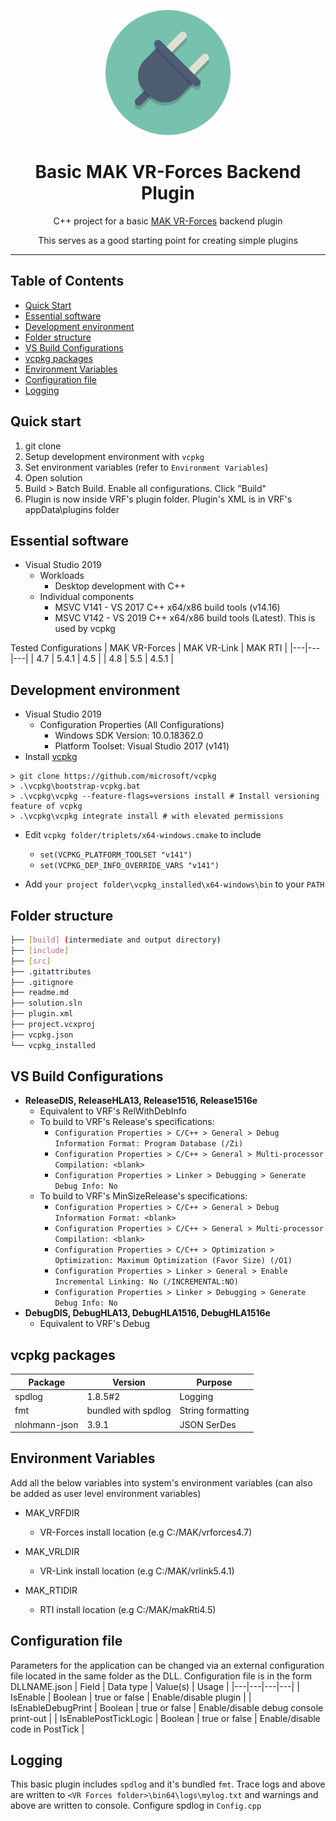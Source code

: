 <p align="center">
  <img height="200" src="icon.png" alt="Drash logo">
  <h1 align="center">Basic MAK VR-Forces Backend Plugin</h1>
</p>
<p align="center">C++ project for a basic <a href="https://www.mak.com/products/simulate/vr-forces">MAK VR-Forces</a> backend plugin</p>
<p align="center">This serves as a good starting point for creating simple plugins
</p>

---

## Table of Contents
- [Quick Start](#quick-start)
- [Essential software](#essential-software)
- [Development environment](#development-environment)
- [Folder structure](#folder-structure)
- [VS Build Configurations](#vs-build-configurations)
- [vcpkg packages](#vcpkg-packages)
- [Environment Variables](#environment-variables)
- [Configuration file](#configuration-file)
- [Logging](#logging)

## Quick start
1) git clone
2) Setup development environment with `vcpkg`
3) Set environment variables (refer to `Environment Variables`)
4) Open solution
5) Build > Batch Build. Enable all configurations. Click "Build"
6) Plugin is now inside VRF's plugin folder. Plugin's XML is in VRF's appData\plugins folder

## Essential software
- Visual Studio 2019
  - Workloads
    - Desktop development with C++
  - Individual components
    - MSVC V141 - VS 2017 C++ x64/x86 build tools (v14.16)
    - MSVC V142 - VS 2019 C++ x64/x86 build tools (Latest). This is used by vcpkg

Tested Configurations
| MAK VR-Forces | MAK VR-Link | MAK RTI |
|---|---|---|
| 4.7 | 5.4.1 | 4.5 |
| 4.8 | 5.5 | 4.5.1 |
  
## Development environment
- Visual Studio 2019
  - Configuration Properties (All Configurations)
    - Windows SDK Version: 10.0.18362.0
    - Platform Toolset: Visual Studio 2017 (v141)
- Install [vcpkg](https://github.com/microsoft/vcpkg)
```
> git clone https://github.com/microsoft/vcpkg
> .\vcpkg\bootstrap-vcpkg.bat
> .\vcpkg\vcpkg --feature-flags=versions install # Install versioning feature of vcpkg
> .\vcpkg\vcpkg integrate install # with elevated permissions
```
- Edit `vcpkg folder/triplets/x64-windows.cmake` to include 
  - `set(VCPKG_PLATFORM_TOOLSET "v141")`
  - `set(VCPKG_DEP_INFO_OVERRIDE_VARS "v141")`

- Add `your project folder\vcpkg_installed\x64-windows\bin` to your `PATH`

## Folder structure
```sh
├── [build] (intermediate and output directory)
├── [include]
├── [src]
├── .gitattributes
├── .gitignore
├── readme.md
├── solution.sln
├── plugin.xml
├── project.vcxproj
├── vcpkg.json
└── vcpkg_installed
```

## VS Build Configurations
- **ReleaseDIS, ReleaseHLA13, Release1516, Release1516e**
  - Equivalent to VRF's RelWithDebInfo
  - To build to VRF's Release's specifications:
    - `Configuration Properties > C/C++ > General > Debug Information Format: Program Database (/Zi)`
    - `Configuration Properties > C/C++ > General > Multi-processor Compilation: <blank>`    
    - `Configuration Properties > Linker > Debugging > Generate Debug Info: No`
  - To build to VRF's MinSizeRelease's specifications:
    - `Configuration Properties > C/C++ > General > Debug Information Format: <blank>`
    - `Configuration Properties > C/C++ > General > Multi-processor Compilation: <blank>`    
    - `Configuration Properties > C/C++ > Optimization > Optimization: Maximum Optimization (Favor Size) (/O1)`
    - `Configuration Properties > Linker > General > Enable Incremental Linking: No (/INCREMENTAL:NO)`
    - `Configuration Properties > Linker > Debugging > Generate Debug Info: No`
- **DebugDIS, DebugHLA13, DebugHLA1516, DebugHLA1516e**
  - Equivalent to VRF's Debug

## vcpkg packages
| Package  | Version  | Purpose  |
|---|---|---|
| spdlog | 1.8.5#2 | Logging |
| fmt | bundled with spdlog | String formatting |
| nlohmann-json | 3.9.1 | JSON SerDes |

## Environment Variables
Add all the below variables into system's environment variables (can also be added as user level environment variables)
- MAK_VRFDIR
  - VR-Forces install location (e.g C:/MAK/vrforces4.7)

- MAK_VRLDIR
  - VR-Link install location (e.g C:/MAK/vrlink5.4.1)

- MAK_RTIDIR
  - RTI install location (e.g C:/MAK/makRti4.5)

## Configuration file
Parameters for the application can be changed via an external configuration file located in the same folder as the DLL. Configuration file is in the form DLLNAME.json
| Field  | Data type  | Value(s)  | Usage  |
|---|---|---|---|
| IsEnable  | Boolean  | true or false  | Enable/disable plugin  |
| IsEnableDebugPrint  | Boolean  | true or false  | Enable/disable debug console print-out  |
| IsEnablePostTickLogic  | Boolean  | true or false  | Enable/disable code in PostTick  |

## Logging
This basic plugin includes `spdlog` and it's bundled `fmt`. Trace logs and above are written to `<VR Forces folder>\bin64\logs\mylog.txt` and warnings and above are written to console. Configure spdlog in `Config.cpp` 

